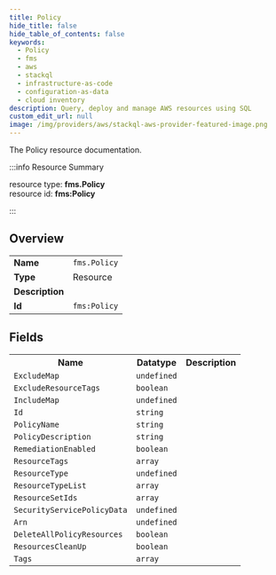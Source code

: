 ```yaml
---
title: Policy
hide_title: false
hide_table_of_contents: false
keywords:
  - Policy
  - fms
  - aws
  - stackql
  - infrastructure-as-code
  - configuration-as-data
  - cloud inventory
description: Query, deploy and manage AWS resources using SQL
custom_edit_url: null
image: /img/providers/aws/stackql-aws-provider-featured-image.png
---
```

The Policy resource documentation.

:::info Resource Summary

<div class="row">
<div class="providerDocColumn">
<span>resource type:&nbsp;<b>fms.Policy</b></span><br />
<span>resource id:&nbsp;<b>fms:Policy</b></span><br />
</div>
</div>

:::

## Overview
<table><tbody>
<tr><td><b>Name</b></td><td><code>fms.Policy</code></td></tr>
<tr><td><b>Type</b></td><td>Resource</td></tr>
<tr><td><b>Description</b></td><td></td></tr>
<tr><td><b>Id</b></td><td><code>fms:Policy</code></td></tr>
</tbody></table>

## Fields
<table><tbody>
<tr><th>Name</th><th>Datatype</th><th>Description</th></tr>
<tr><td><code>ExcludeMap</code></td><td><code>undefined</code></td><td></td></tr><tr><td><code>ExcludeResourceTags</code></td><td><code>boolean</code></td><td></td></tr><tr><td><code>IncludeMap</code></td><td><code>undefined</code></td><td></td></tr><tr><td><code>Id</code></td><td><code>string</code></td><td></td></tr><tr><td><code>PolicyName</code></td><td><code>string</code></td><td></td></tr><tr><td><code>PolicyDescription</code></td><td><code>string</code></td><td></td></tr><tr><td><code>RemediationEnabled</code></td><td><code>boolean</code></td><td></td></tr><tr><td><code>ResourceTags</code></td><td><code>array</code></td><td></td></tr><tr><td><code>ResourceType</code></td><td><code>undefined</code></td><td></td></tr><tr><td><code>ResourceTypeList</code></td><td><code>array</code></td><td></td></tr><tr><td><code>ResourceSetIds</code></td><td><code>array</code></td><td></td></tr><tr><td><code>SecurityServicePolicyData</code></td><td><code>undefined</code></td><td></td></tr><tr><td><code>Arn</code></td><td><code>undefined</code></td><td></td></tr><tr><td><code>DeleteAllPolicyResources</code></td><td><code>boolean</code></td><td></td></tr><tr><td><code>ResourcesCleanUp</code></td><td><code>boolean</code></td><td></td></tr><tr><td><code>Tags</code></td><td><code>array</code></td><td></td></tr>
</tbody></table>